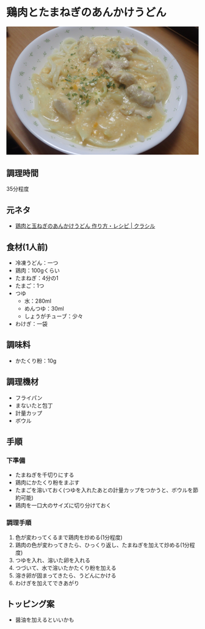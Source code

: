 # 鶏肉とたまねぎのあんかけうどん

![調理写真](鶏肉とたまねぎのあんかけうどん.jpg)

## 調理時間

35分程度

## 元ネタ

* [鶏肉と玉ねぎのあんかけうどん 作り方・レシピ \| クラシル](https://www.kurashiru.com/recipes/e23039f0-65af-4610-b99e-6f0f2c7d2e5b)

## 食材(1人前)

* 冷凍うどん：一つ
* 鶏肉：100gくらい
* たまねぎ：4分の1
* たまご：1つ
* つゆ
  * 水：280ml
  * めんつゆ：30ml
  * しょうがチューブ：少々
* わけぎ：一袋

## 調味料

* かたくり粉：10g

## 調理機材

* フライパン
* まないたと包丁
* 計量カップ
* ボウル

## 手順

### 下準備

* たまねぎを千切りにする
* 鶏肉にかたくり粉をまぶす
* たまごを溶いておく(つゆを入れたあとの計量カップをつかうと、ボウルを節約可能)
* 鶏肉を一口大のサイズに切り分けておく

### 調理手順

1. 色が変わってくるまで鶏肉を炒める(1分程度)
2. 鶏肉の色が変わってきたら、ひっくり返し、たまねぎを加えて炒める(1分程度)
3. つゆを入れ、溶いた卵を入れる
4. つづいて、水で溶いたかたくり粉を加える
5. 溶き卵が固まってきたら、うどんにかける
6. わけぎを加えてできあがり

## トッピング案

* 醤油を加えるといいかも
